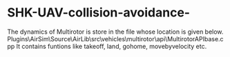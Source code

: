 # SHK-UAV-collision-avoidance-

The dynamics of Multirotor is store in the file whose location is given below.
  Plugins\AirSim\Source\AirLib\src\vehicles\multirotor\api\MultirotorAPIbase.cpp
It contains funtions like takeoff, land, gohome, movebyvelocity etc.


  
